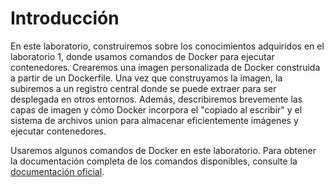 # Introducción

En este laboratorio, construiremos sobre los conocimientos adquiridos en el laboratorio 1, donde usamos comandos de Docker para ejecutar contenedores. Crearemos una imagen personalizada de Docker construida a partir de un Dockerfile. Una vez que construyamos la imagen, la subiremos a un registro central donde se puede extraer para ser desplegada en otros entornos. Además, describiremos brevemente las capas de imagen y cómo Docker incorpora el "copiado al escribir" y el sistema de archivos union para almacenar eficientemente imágenes y ejecutar contenedores.

Usaremos algunos comandos de Docker en este laboratorio. Para obtener la documentación completa de los comandos disponibles, consulte la [documentación oficial](https://docs.docker.com/).
